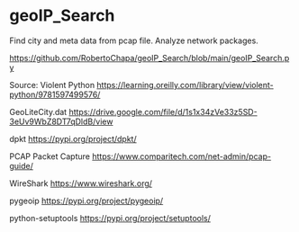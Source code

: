 # geoIP_Search
Find city and meta data from pcap file. Analyze network packages.

https://github.com/RobertoChapa/geoIP_Search/blob/main/geoIP_Search.py

Source:
Violent Python
https://learning.oreilly.com/library/view/violent-python/9781597499576/

GeoLiteCity.dat
https://drive.google.com/file/d/1s1x34zVe33z5SD-3eUv9WbZ8DT7qDldB/view

dpkt
https://pypi.org/project/dpkt/

PCAP Packet Capture 
https://www.comparitech.com/net-admin/pcap-guide/

WireShark
https://www.wireshark.org/

pygeoip
https://pypi.org/project/pygeoip/

python-setuptools
https://pypi.org/project/setuptools/

